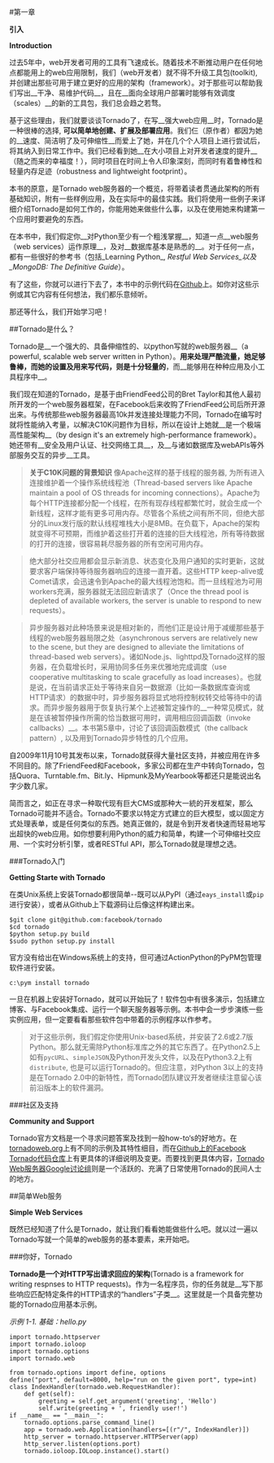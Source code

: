 #第一章

__引入__

__Introduction__

过去5年中，web开发者可用的工具有飞速成长。随着技术不断推动用户在任何地点都能用上的web应用限制，我们（web开发者）就不得不升级工具包(toolkit), 并创建出那些可用于建立更好的应用的架构（framework）。对于那些可以帮助我们写出__干净、易维护代码__，且在__面向全球用户部署时能够有效调度（scales）__的新的工具包，我们总会趋之若骛。

基于这些理由，我们就要谈谈Tornado了，在写__强大web应用__时，Tornado是一种很棒的选择, __可以简单地创建、扩展及部署应用__。我们仨（原作者）都因为她的__速度、简洁明了及可伸缩性__而爱上了她，并在几个个人项目上进行尝试后，将其纳入到日常工作中。我们已经看到她__在大小项目上对开发者速度的提升__（随之而来的幸福度！），同时项目在时间上令人印象深刻，而同时有着鲁棒性和轻量内存足迹（robustness and lightweight footprint）。

本书的原意，是Tornado web服务器的一个概览，将带着读者贯通此架构的所有基础知识，附有一些样例应用，及在实际中的最佳实践。我们将使用一些例子来详细介绍Tornado是如何工作的，你能用她来做些什么事，以及在使用她来构建第一个应用时要避免的东西。

在本书中，我们假定你__对Python至少有一个粗浅掌握__，知道一点__web服务（web services）运作原理__，及对__数据库基本是熟悉的__。对于任何一点，都有一些很好的参考书（包括_Learning Python_, _Restful Web Services_以及_MongoDB: The Definitive Guide_）。

有了这些，你就可以进行下去了，本书中的示例代码在[Github](https://github.com/Introduction-to-Tornado)上。如你对这些示例或其它内容有任何想法，我们都乐意倾听。

那还等什么，我们开始学习吧！

##Tornado是什么？

Tornado是__一个强大的、具备伸缩性的、以python写就的web服务器__（a powerful, scalable web server written in Python）。__用来处理严酷流量，她足够鲁棒，而她的设置及用来写代码，则是十分轻量的__，而__能够用在种种应用及小工具程序中__。

我们现在知道的Tornado，是基于由FriendFeed公司的Bret Taylor和其他人最初所开发的一个web服务器框架，在Facebook后来收购了FriendFeed公司后所开源出来。与传统那些web服务器最高10k并发连接处理能力不同，Tornado在编写时就将性能纳入考量，以解决C10K问题作为目标，所以在设计上她就__是一个极端高性能架构__（by design it's an extremely high-performance framework）。她还带有__安全及用户认证、社交网络工具__，及__与诸如数据库及webAPIs等外部服务交互的异步__工具。

> __关于C10K问题的背景知识__ 像Apache这样的基于线程的服务器, 为所有进入连接维护着一个操作系统线程池（Thread-based servers like Apache maintain a pool of OS threads for incoming connections）。Apache为每个HTTP连接都分配一个线程，在所有现存线程都繁忙时，就会生成一个新线程，这样才能有更多可用内存。尽管各个系统之间有所不同，但绝大部分的Linux发行版的默认线程堆栈大小是8MB。在负载下，Apache的架构就变得不可预期，而维护着这些打开着的连接的巨大线程池，所有等待数据的打开的连接，很容易耗尽服务器的所有空闲可用内存。

> 绝大部分社交应用都会显示新消息、状态变化及用户通知的实时更新，这就要求客户端保持等待服务器响应的连接一直开着。这些HTTP keep-alive或Comet请求，会迅速令到Apache的最大线程池饱和。而一旦线程池为可用workers充满，服务器就无法回应新请求了（Once the thread pool is depleted of available workers, the server is unable to respond to new requests）。

> 异步服务器对此种场景来说是相对新的，而他们正是设计用于减缓那些基于线程的web服务器局限之处（asynchronous servers are relatively new to the scene, but they are designed to alleviate the limitations of thread-based web servers）。诸如Node.js、lighttpd及Tornado这样的服务器，在负载增长时，采用协同多任务来优雅地完成调度（use cooperative multitasking to scale gracefully as load increases）。也就是说，在当前请求正处于等待来自另一数据源（比如一条数据库查询或HTTP请求）的数据中时，异步服务器将显式地将控制权转交给等待中的请求。而异步服务器用于恢复执行某个上述被暂定操作的__一种常见模式，就是在该被暂停操作所需的恰当数据可用时，调用相应回调函数（invoke callbacks）__。本书第5章中，讨论了该回调函数模式（the callback pattern）, 以及用到Tornado异步特性的几个应用。

自2009年11月10号其发布以来，Tornado就获得大量社区支持，并被应用在许多不同目的。除了FriendFeed和Facebook，多家公司都在生产中转向Tornado，包括Quora、Turntable.fm、Bit.ly、Hipmunk及MyYearbook等都还只是能说出名字少数几家。

简而言之，如正在寻求一种取代现有巨大CMS或那种大一統的开发框架，那么Tornado可能并不适合。Tornado不要求以特定方式建立的巨大模型，或以固定方式处理表单，或是任何类似的东西。她真正做的，就是令到开发者快速而轻易地写出超快的web应用。如你想要利用Python的威力和简单，构建一个可伸缩社交应用、一个实时分析引擎，或者RESTful API，那么Tornado就是理想之选。

###Tornado入门

__Getting Starte with Tornado__

在类Unix系统上安装Tornado都很简单--既可以从PyPI（通过`eays_install`或`pip`进行安装），或者从Github上下载源码让后像这样构建出来。

```
$git clone git@github.com:facebook/tornado
$cd tornado
$python setup.py build
$sudo python setup.py install
```

官方没有给出在Windows系统上的支持，但可通过ActionPython的PyPM包管理软件进行安装。

`c:\pym install tornado`

一旦在机器上安装好Tornado，就可以开始玩了！软件包中有很多演示，包括建立博客、与Facebook集成、运行一个聊天服务器等示例。本书中会一步步演练一些实例应用，但一定要看看那些软件包中带着的示例程序以作参考。

> 对于这些示例，我们假定你使用Unix-based系统，并安装了2.6或2.7版Python。那么就无需除Python标准库之外的其它东西了。在Python2.5上如有`pycURL`、`simpleJSON`及Python开发头文件，以及在Python3.2上有`distribute`, 也是可以运行Tornado的。但应注意，对Python 3以上的支持是在Tornado 2.0中的新特性，而Tornado团队建议开发者继续注意留心该前沿版本上的软件漏洞。

###社区及支持

__Community and Support__

Tornado官方文档是一个寻求问题答案及找到一般how-to‘s的好地方。在[tornadoweb.org](http://tornadoweb.org/)上有不同的示例及其特性细目，而在[Github上的Facebook Tornado代码仓库](http://github.com/facebook/tornado/)上有更具体的详细说明及变更。而要找到更具体内容，[Tornado Web服务器Google讨论组](http://groups.google.com/group/python-tornado/)则是一个活跃的、充满了日常使用Tornado的民间人士的地方。

##简单Web服务

__Simple Web Services__

既然已经知道了什么是Tornado，就让我们看看她能做些什么吧。就以过一遍以Tornado写就一个简单的web服务的基本要素，来开始吧。

###你好，Tornado

__Tornado是一个对HTTP写出请求回应的架构__(Tornado is a framework for writing respnses to HTTP requests)。作为一名程序员，你的任务就是__写下那些响应匹配特定条件的HTTP请求的“handlers”子类__。这里就是一个具备完整功能的Tornado应用基本示例。

_示例 1-1. 基础：hello.py_

```
import tornado.httpserver
import tornado.ioloop
import tornado.options
import tornado.web

from tornado.options import define, options
define("port", default=8000, help="run on the given port", type=int)
class IndexHandler(tornado.web.RequestHandler):
    def get(self):
        greeting = self.get_argument('greeting', 'Hello')
        self.write(greeting + ', friendly user!')
if __name__ == "__main__":
    tornado.options.parse_command_line()
    app = tornado.web.Application(handlers=[(r"/", IndexHandler)])
    http_server = tornado.httpserver.HTTPServer(app)
    http_server.listen(options.port)
    tornado.ioloop.IOLoop.instance().start()
```

